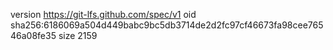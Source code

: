 version https://git-lfs.github.com/spec/v1
oid sha256:6186069a504d449babc9bc5db3714de2d2fc97cf46673fa98cee76546a08fe35
size 2159
